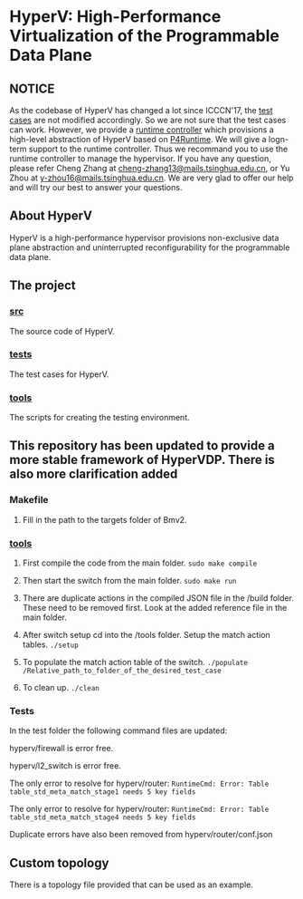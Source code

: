 # HyperV: High-Performance Virtualization of the Programmable Data Plane


## NOTICE

As the codebase of HyperV has changed a lot since ICCCN'17, the [test cases](/tests) are not modified accordingly. So we are not sure that the test cases can work. However, we provide a [runtime controller](https://github.com/HyperVDP/HyperV-Controller.git) which provisions a high-level abstraction of HyperV based on [P4Runtime](https://github.com/p4lang/PI). We will give a logn-term support to the runtime controller. Thus we recommand you to use the runtime controller to manage the hypervisor. If you have any question, please refer Cheng Zhang at [cheng-zhang13@mails.tsinghua.edu.cn](cheng-zhang13@mails.tsinghua.edu.cn), or Yu Zhou at [y-zhou16@mails.tsinghua.edu.cn](y-zhou16@mails.tsinghua.edu.cn). We are very glad to offer our help and will try our best to answer your questions.

## About HyperV

 HyperV is a high-performance hypervisor provisions non-exclusive data plane abstraction and uninterrupted reconfigurability for the programmable data plane.

 ## The project

### [src](/src)

The source code of HyperV.

### [tests](/tests)

The test cases for HyperV.

### [tools](/tools)

The scripts for creating the testing environment.

## This repository has been updated to provide a more stable framework of HyperVDP. There is also more clarification added

### Makefile

1. Fill in the path to the targets folder of Bmv2.

### [tools](/tools)

1. First compile the code from the main folder.
	`sudo make compile`

2. Then start the switch from the main folder.
	`sudo make run`

3. There are duplicate actions in the compiled JSON file in the /build folder. These need to be removed first. Look at the added reference file in the main folder.

3. After switch setup cd into the /tools folder. Setup the match action tables.
	`./setup`

4. To populate the match action table of the switch.
	`./populate /Relative_path_to_folder_of_the_desired_test_case`

5. To clean up.
	`./clean`

### Tests
In the test folder the following command files are updated:

hyperv/firewall is error free.

hyperv/l2_switch is error free.

The only error to resolve for hyperv/router:
	`RuntimeCmd: Error: Table table_std_meta_match_stage1 needs 5 key fields`

The only error to resolve for hyperv/router:
	`RuntimeCmd: Error: Table table_std_meta_match_stage4 needs 5 key fields`

Duplicate errors have also been removed from hyperv/router/conf.json


## Custom topology

There is a topology file provided that can be used as an example.




